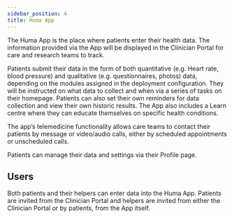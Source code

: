 ```yaml
---
sidebar_position: 4
title: Huma App
---
```

The Huma App is the place where patients enter their health data. The information provided via the App will be displayed in the Clinician Portal for care and research teams to track. 

Patients submit their data in the form of both quantitative (e.g. Heart rate, blood pressure) and qualitative (e.g. questionnaires, photos) data, depending on the modules assigned in the deployment configuration. They will be instructed on what data to collect and when via a series of tasks on their homepage. 
Patients can also set their own reminders for data collection and view their own historic results. The App also includes a Learn centre where they can educate themselves on specific health conditions. 

The app’s telemedicine functionality allows care teams to contact their patients by message or video/audio calls, either by scheduled appointments or unscheduled calls.

Patients can manage their data and settings via their Profile page.

## Users
Both patients and their helpers can enter data into the Huma App. Patients are invited from the Clinician Portal and helpers are invited from either the Clinician Portal or by patients, from the App itself.
